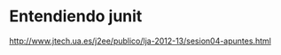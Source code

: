 Entendiendo junit
=================

http://www.jtech.ua.es/j2ee/publico/lja-2012-13/sesion04-apuntes.html
